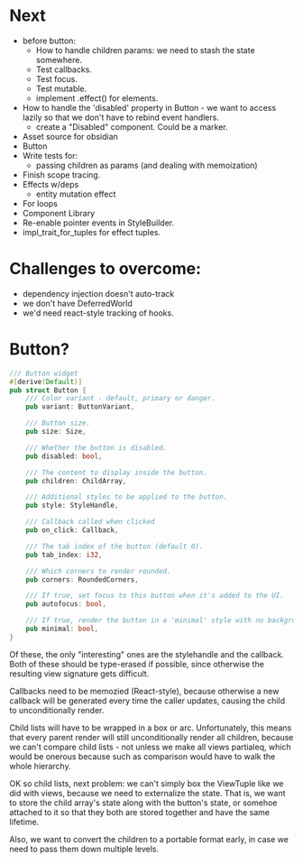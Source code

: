 # Next

- before button:
  - How to handle children params: we need to stash the state somewhere.
  - Test callbacks.
  - Test focus.
  - Test mutable.
  - implement .effect() for elements.
- How to handle the 'disabled' property in Button - we want to access lazily so that we don't have
  to rebind event handlers.
  - create a "Disabled" component. Could be a marker.
- Asset source for obsidian
- Button
- Write tests for:
  - passing children as params (and dealing with memoization)
- Finish scope tracing.
- Effects w/deps
  - entity mutation effect
- For loops
- Component Library
- Re-enable pointer events in StyleBuilder.
- impl_trait_for_tuples for effect tuples.

# Challenges to overcome:

- dependency injection doesn't auto-track
- we don't have DeferredWorld
- we'd need react-style tracking of hooks.

# Button?

```rust
/// Button widget
#[derive(Default)]
pub struct Button {
    /// Color variant - default, primary or danger.
    pub variant: ButtonVariant,

    /// Button size.
    pub size: Size,

    /// Whether the button is disabled.
    pub disabled: bool,

    /// The content to display inside the button.
    pub children: ChildArray,

    /// Additional styles to be applied to the button.
    pub style: StyleHandle,

    /// Callback called when clicked
    pub on_click: Callback,

    /// The tab index of the button (default 0).
    pub tab_index: i32,

    /// Which corners to render rounded.
    pub corners: RoundedCorners,

    /// If true, set focus to this button when it's added to the UI.
    pub autofocus: bool,

    /// If true, render the button in a 'minimal' style with no background and reduced padding.
    pub minimal: bool,
}
```

Of these, the only "interesting" ones are the stylehandle and the callback. Both of these should
be type-erased if possible, since otherwise the resulting view signature gets difficult.

Callbacks need to be memozied (React-style), because otherwise a new callback will be generated
every time the caller updates, causing the child to unconditionally render.

Child lists will have to be wrapped in a box or arc. Unfortunately, this means that every parent
render will still unconditionally render all children, because we can't compare child lists -
not unless we make all views partialeq, which would be onerous because such as comparison would
have to walk the whole hierarchy.

OK so child lists, next problem: we can't simply box the ViewTuple like we did with views, because
we need to externalize the state. That is, we want to store the child array's state along with
the button's state, or somehoe attached to it so that they both are stored together and have the
same lifetime.

Also, we want to convert the children to a portable format early, in case we need to pass them
down multiple levels.
